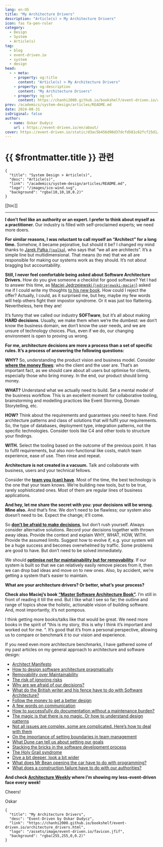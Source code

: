 ```yaml
---
lang: en-US
title: "My Architecture Drivers"
description: "Article(s) > My Architecture Drivers"
icon: fas fa-pen-ruler
category: 
  - Design
  - System
  - Article(s)
tag:
  - blog
  - event-driven.io
  - system
  - design
head:
  - - meta:
    - property: og:title
      content: "Article(s) > My Architecture Drivers"
    - property: og:description
      content: "My Architecture Drivers"
    - property: og:url
      content: https://chanhi2000.github.io/bookshelf/event-driven.io/architecture-drivers.html
prev: /academics/system-design/articles/README.md
date: 2024-08-31
isOriginal: false
author:
  - name: Oskar Dudycz
    url : https://event-driven.io/en/about/
cover: https://event-driven.io/static/d3ac5b456d98d37dcfd581c62fcf25d1/2a4de/2024-08-31-cover.png
---
```


# {{ $frontmatter.title }} 관련

```component VPCard
{
  "title": "System Design > Article(s)",
  "desc": "Article(s)",
  "link": "/academics/system-design/articles/README.md",
  "logo": "/images/ico-wind.svg",
  "background": "rgba(10,10,10,0.2)"
}
```

[[toc]]

---

<SiteInfo
  name="My Architecture Drivers"
  desc="Event-Driven by Oskar Dudycz"
  url="https://event-driven.io/en/architecture_drivers"
  logo="/assets/image/event-driven.io/favicon.jfif"
  preview="https://event-driven.io/static/d3ac5b456d98d37dcfd581c62fcf25d1/2a4de/2024-08-31-cover.png"/>

**I don’t feel like an authority or an expert. I prefer to think about myself as a practitioner.** Our industry is filled with self-proclaimed experts; we need more doers.

**For similar reasons, I was reluctant to call myself an “Architect” for a long time.** Somehow, it became pejorative, but should it be? I changed my mind thanks to [Jarek Pałka (<VPIcon icon="fa-brands fa-linkedin"/>`jpalka`)](https://linkedin.com/in/jpalka/), who says that “we all are architects”. It’s a simple line but multidimensional. That means (to me) that we all are responsible for making our systems work as they should. It’s not about bragging but accountability.

**Still, I never feel comfortable being asked about Software Architecture Drivers.** How do you give someone a checklist for good software? Yet I had to answer this time, as [Maciej Jędrzejewski (<VPIcon icon="fa-brands fa-linkedin"/>`jedrzejewski-maciej`)](https://linkedin.com/in/jedrzejewski-maciej/) asked me if I could write my thoughts [<VPIcon icon="fas fa-globe"/>to his new book](https://leanpub.com/master-software-architecture). How could I reject the offer? Actually, I could, as it surprised me, but hey, maybe my few words will help others fight their impostor syndrome. Or it was just too flattering. Nevertheless, here they are!

It’s funny that we called our industry **SOFTware**, but it’s all about making **HARD decisions**. Usually, we make them when we’re the dumbest: we don’t know the business domain, we don’t know the user needs, and we are unsure of technology choices. Plus, even if we do, our changing environment is open to proving us wrong.

**For me, architecture decisions are more a process than a set of specific rules. It’s a process of answering the following questions:**

**WHY?** So, understanding the product vision and business model. Consider [**where the money flows**](/event-driven.io/follow-the-money.md/): who the client and the user are. That’s an important fact, as we should care about all users but optimise for clients, especially those who bring money. In the end, our product should bring money.

**WHAT?** Understand what we actually need to build. Set a mental model of the business workflow. This is an excellent moment for collaborative tooling, brainstorming and modelling practices like Event Storming, Domain Storytelling, etc.

**HOW?** Think about the requirements and guarantees you need to have. Find architecture patterns and class of solutions that will fulfil your requirements. So, the type of databases, deployment type, integration patterns, not the specific technologies. Consider tools like C4 and other tools to structure your findings.

**WITH.** Select the tooling based on the outcome of the previous point. It has to fulfil requirements, but also non-functional like costs, match team experience, ease of use. Then rinse and repeat.

**Architecture is not created in a vacuum.** Talk and collaborate with business, users and your technical fellows.

Consider the [**team you (can) have**](/en/on_the_importance_of_shaping_the_boundaries_in_team_management/). Most of the time, the best technology is the one that your team knows. We’re building new tools, but to be true, rarely sophisticated ones. Most of them are regular lines of business applications.
<!-- TODO: /event-driven.io/on-the-importance-of-shaping-the-boundaries-in-team-management.md -->

**And hey, let me share the secret with you: your decisions will be wrong. Mine also.** And that’s fine. We don’t need to be flawless; our system also doesn’t need to be. Expect the change; it’ll come.

So [**don’t be afraid to make decisions**](/en/why_are_we_afraid_of_our_decisions/), but don’t rush yourself. Always consider alternative solutions. Record your decisions together with thrown away ideas. Provide the context and explain WHY, WHAT, HOW, WITH. Provide the assumed limits. Suggest how to evolve if, e.g. your system will be a huge success and becomes overwhelmed by traffic. Some problems are good to have. But don’t need to be solved immediately.
<!-- TODO: /event-driven.io/why-are-we-afraid-of-our-decisions.md -->

We should [**optimise not for maintainability but for removability**](/en/removability_over_maintainability/). If our system is built so that we can relatively easily remove pieces from it, then we can drop bad ideas and move on to new ones. Also, by accident, we’re getting a system that’s easier to maintain.
<!-- TODO: /event-driven.io/removability-over-maintainability.md -->

**What are your architecture drivers? Or better, what’s your process?**

**Check also Maciej’s book [“<VPIcon icon="fas fa-globe"/>Master Software Architecture Book”](https://leanpub.com/master-software-architecture).** I’m still in front of reading it till the end. But I like what I see so far; the outline and range of topics show the holistic, actionable vision of building software. And, most importantly, it’s not pompous.

I think getting more books/talks like that would be great. We need more books in the spirit of “this is my story, this is why I think it’s important and worked out for me. “. It’s good that it’s from a personal perspective, allowing us to compare or benchmark it to our vision and experience.

If you need even more architecture benchmarks, I have gathered some of my past articles on my general approach to architecture and software design:

- [Architect Manifesto](/en/architect_manifesto/)
- [How to design software architecture pragmatically](/en/how_to_design_software_architecture_pragmatically/)
- [Removability over Maintainability](/en/removability_over_maintainability/)
- [The risk of ignoring risks](en/the_risk_of_ignoring_risks/)
- [Why are we afraid of our decisions?](/en/why_are_we_afraid_of_our_decisions/)
- [What do the British writer and his fence have to do with Software Architecture?](/en/chesterton_fence_and_software_architecture/)
- [Follow the money to get a better design](/en/follow_the_money/)
- [A few words on communication](/en/a_few_words_on_communication/)
- [How to successfully do documentation without a maintenance burden?](/en/how_to_successfully_do_documentation_without_maintenance_burden/)
- [The magic is that there is no magic. Or how to understand design patterns](/en/the_magic_is_that_there_is_no_magic/)
- [Not all issues are complex, some are complicated. Here’s how to deal with them](/en/how_to_solve_complicated_problems/)
- [On the importance of setting boundaries in team management](/en/on_the_importance_of_shaping_the_boundaries_in_team_management/)
- [What Dune can tell us about setting our goals](/en/dune_and_long_term_goals/)
- [Stacking the bricks in the software development process](/en/stacking_the_bricks/)
- [The Holy Grail syndrome](/en/holy_graal_syndrome/)
- [Dive a bit deeper, look a bit wider](/en/dive_a_bit_deeper_look_a_bit_wider/)
- [What does Mr Bean opening the car have to do with programming?](/en/what_does_mr_bean_opening_the_car_have_to_do_with_programming/)
- [What does a construction failure have to do with our authorities?](/en/what_does_a_construction_failure_have_to_do_with_our_authorities/)

**And check [<VPIcon icon="fas fa-globe"/>Architecture Weekly](https://architecture-weekly.com/) where I’m showing my less-event-driven face every week!**

Cheers!

Oskar

<!-- TODO: add ARTICLE CARD -->
```component VPCard
{
  "title": "My Architecture Drivers",
  "desc": "Event-Driven by Oskar Dudycz",
  "link": "https://chanhi2000.github.io/bookshelf/event-driven.io/architecture_drivers.html",
  "logo": "/assets/image/event-driven.io/favicon.jfif",
  "background": "rgba(255,255,0,0.2)"
}
```
